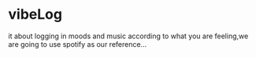 # vibeLog

it about logging in moods and music according to what you are feeling,we are going to use spotify as our reference...